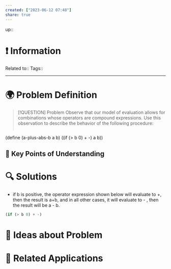 ```yaml
---
created: ["2023-06-12 07:48"]
share: true
---
```


up::

# ❗ Information
Related to:: 
Tags:: 

___
# 🌍 Problem Definition

> [!QUESTION] Problem
> Observe that our model of evaluation allows for combinations whose operators are compound expressions. Use this observation to describe the behavior of the following procedure:
> ```scheme
(define (a-plus-abs-b a b)
  ((if (> b 0) + -) a b))

## 🔑 **Key Points of Understanding**

# 🔍 Solutions
- if b is positive, the operator expression shown below will evaluate to +, then the result is a+b, and in all other cases, it will evaluate to - , then the result will be a - b.
```Scheme
(if (> b 0) + -)
```
# 🧠 Ideas about Problem

# 🔗 Related Applications

